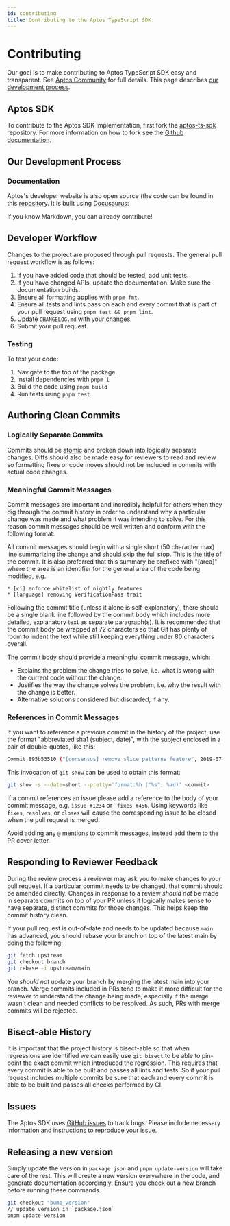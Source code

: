 ```yaml
---
id: contributing
title: Contributing to the Aptos TypeScript SDK
---
```


# Contributing

Our goal is to make contributing to Aptos TypeScript SDK easy and transparent. See [Aptos Community](https://aptos.dev/community) 
for full details. This page describes [our development process](#our-development-process).

## Aptos SDK

To contribute to the Aptos SDK implementation, first fork the [aptos-ts-sdk](https://github.com/aptos-labs/aptos-ts-sdk) 
repository.  For more information on how to fork see the [Github documentation](https://docs.github.com/en/get-started/quickstart/fork-a-repo).

## Our Development Process
### Documentation

Aptos's developer website is also open source (the code can be found in this 
[repository](https://github.com/aptos-labs/aptos-core/tree/main/developers-docs-site/).  It is built using 
[Docusaurus](https://docusaurus.io/):

If you know Markdown, you can already contribute!

## Developer Workflow

Changes to the project are proposed through pull requests. The general pull request workflow is as follows:

1. If you have added code that should be tested, add unit tests.
2. If you have changed APIs, update the documentation. Make sure the documentation builds.
3. Ensure all formatting applies with `pnpm fmt`.
4. Ensure all tests and lints pass on each and every commit that is part of your pull request using `pnpm test && pnpm lint`.
5. Update `CHANGELOG.md` with your changes.
6. Submit your pull request.

### Testing

To test your code:

1. Navigate to the top of the package.
2. Install dependencies with `pnpm i`
3. Build the code using `pnpm build`
4. Run tests using `pnpm test`

## Authoring Clean Commits

### Logically Separate Commits

Commits should be [atomic](https://en.wikipedia.org/wiki/Atomic_commit#Atomic_commit_convention) and broken down into 
logically separate changes. Diffs should also be made easy for reviewers to read and review so formatting fixes or code 
moves should not be included in commits with actual code changes.

### Meaningful Commit Messages

Commit messages are important and incredibly helpful for others when they dig through the commit history in order to 
understand why a particular change was made and what problem it was intending to solve. For this reason commit messages 
should be well written and conform with the following format:

All commit messages should begin with a single short (50 character max) line summarizing the change and should skip the 
full stop. This is the title of the commit. It is also preferred that this summary be prefixed with "[area]" where the 
area is an identifier for the general area of the code being modified, e.g.

```
* [ci] enforce whitelist of nightly features
* [language] removing VerificationPass trait
```


Following the commit title (unless it alone is self-explanatory), there should be a single blank line followed by the 
commit body which includes more detailed, explanatory text as separate paragraph(s). It is recommended that the commit 
body be wrapped at 72 characters so that Git has plenty of room to indent the text while still keeping everything under 
80 characters overall.

The commit body should provide a meaningful commit message, which:
* Explains the problem the change tries to solve, i.e. what is wrong with the current code without the change.
* Justifies the way the change solves the problem, i.e. why the result with the change is better.
* Alternative solutions considered but discarded, if any.

### References in Commit Messages

If you want to reference a previous commit in the history of the project, use the format "abbreviated sha1 (subject, 
date)", with the subject enclosed in a pair of double-quotes, like this:

```bash
Commit 895b53510 ("[consensus] remove slice_patterns feature", 2019-07-18) noticed that ...
```

This invocation of `git show` can be used to obtain this format:

```bash
git show -s --date=short --pretty='format:%h ("%s", %ad)' <commit>
```

If a commit references an issue please add a reference to the body of your commit message, e.g. `issue #1234` or `
fixes #456`. Using keywords like `fixes`, `resolves`, or `closes` will cause the corresponding issue to be closed when 
the pull request is merged.

Avoid adding any `@` mentions to commit messages, instead add them to the PR cover letter.

## Responding to Reviewer Feedback

During the review process a reviewer may ask you to make changes to your pull request. If a particular commit needs to 
be changed, that commit should be amended directly. Changes in response to a review *should not* be made in separate 
commits on top of your PR unless it logically makes sense to have separate, distinct commits for those changes. This 
helps keep the commit history clean.

If your pull request is out-of-date and needs to be updated because `main` has advanced, you should rebase your branch 
on top of the latest main by doing the following:

```bash
git fetch upstream
git checkout branch
git rebase -i upstream/main
```

You *should not* update your branch by merging the latest main into your branch. Merge commits included in PRs tend to 
make it more difficult for the reviewer to understand the change being made, especially if the merge wasn't clean and 
needed conflicts to be resolved. As such, PRs with merge commits will be rejected.

## Bisect-able History

It is important that the project history is bisect-able so that when regressions are identified we can easily use 
`git bisect` to be able to pin-point the exact commit which introduced the regression. This requires that every commit 
is able to be built and passes all lints and tests. So if your pull request includes multiple commits be sure that each 
and every commit is able to be built and passes all checks performed by CI.

## Issues

The Aptos SDK uses [GitHub issues](https://github.com/aptos-labs/aptos-ts-sdk/issues) to track bugs. Please include 
necessary information and instructions to reproduce your issue.

## Releasing a new version

Simply update the version in `package.json` and `pnpm update-version` will take care of the rest. This will create a new
version everywhere in the code, and generate documentation accordingly.  Ensure you check out a new branch before running
these commands.

```bash
git checkout "bump_version"
// update version in `package.json`
pnpm update-version
```
